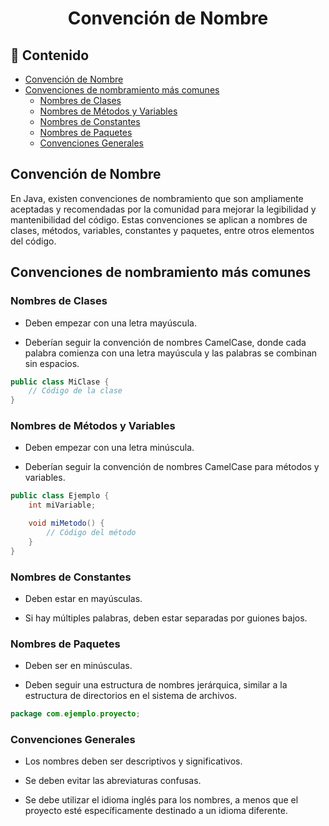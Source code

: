 <h1 align="center">Convención de Nombre</h1>

<h2>📑 Contenido</h2>

- [Convención de Nombre](#convención-de-nombre)
- [Convenciones de nombramiento más comunes](#convenciones-de-nombramiento-más-comunes)
  - [Nombres de Clases](#nombres-de-clases)
  - [Nombres de Métodos y Variables](#nombres-de-métodos-y-variables)
  - [Nombres de Constantes](#nombres-de-constantes)
  - [Nombres de Paquetes](#nombres-de-paquetes)
  - [Convenciones Generales](#convenciones-generales)

## Convención de Nombre

En Java, existen convenciones de nombramiento que son ampliamente aceptadas y recomendadas por la comunidad para mejorar la legibilidad y mantenibilidad del código. Estas convenciones se aplican a nombres de clases, métodos, variables, constantes y paquetes, entre otros elementos del código.

## Convenciones de nombramiento más comunes

### Nombres de Clases

- Deben empezar con una letra mayúscula.

- Deberían seguir la convención de nombres CamelCase, donde cada palabra comienza con una letra mayúscula y las palabras se combinan sin espacios.

```java
public class MiClase {
    // Código de la clase
}
```

### Nombres de Métodos y Variables

- Deben empezar con una letra minúscula.

- Deberían seguir la convención de nombres CamelCase para métodos y variables.

```java
public class Ejemplo {
    int miVariable;

    void miMetodo() {
        // Código del método
    }
}
```

### Nombres de Constantes

- Deben estar en mayúsculas.

- Si hay múltiples palabras, deben estar separadas por guiones bajos.

### Nombres de Paquetes

- Deben ser en minúsculas.

- Deben seguir una estructura de nombres jerárquica, similar a la estructura de directorios en el sistema de archivos.

```java
package com.ejemplo.proyecto;
```

### Convenciones Generales

- Los nombres deben ser descriptivos y significativos.

- Se deben evitar las abreviaturas confusas.

- Se debe utilizar el idioma inglés para los nombres, a menos que el proyecto esté específicamente destinado a un idioma diferente.

